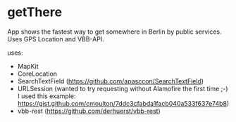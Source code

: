 # getThere
App shows the fastest way to get somewhere in Berlin by public services. Uses GPS Location and VBB-API.

uses:
- MapKit
- CoreLocation
- SearchTextField (https://github.com/apasccon/SearchTextField)
- URLSession (wanted to try requesting without Alamofire the first time ;-) I used this example: https://gist.github.com/cmoulton/7ddc3cfabda1facb040a533f637e74b8)
- vbb-rest (https://github.com/derhuerst/vbb-rest)
